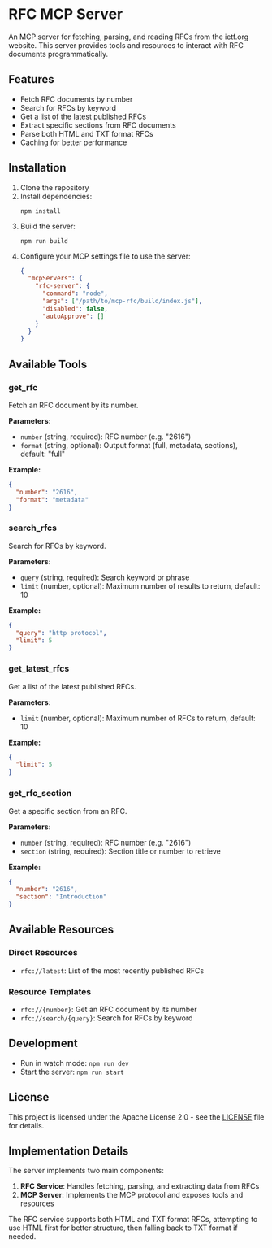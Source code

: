 # RFC MCP Server

An MCP server for fetching, parsing, and reading RFCs from the ietf.org website. This server provides tools and resources to interact with RFC documents programmatically.

## Features

- Fetch RFC documents by number
- Search for RFCs by keyword
- Get a list of the latest published RFCs
- Extract specific sections from RFC documents
- Parse both HTML and TXT format RFCs
- Caching for better performance

## Installation

1. Clone the repository
2. Install dependencies:
   ```
   npm install
   ```
3. Build the server:
   ```
   npm run build
   ```
4. Configure your MCP settings file to use the server:
   ```json
   {
     "mcpServers": {
       "rfc-server": {
         "command": "node",
         "args": ["/path/to/mcp-rfc/build/index.js"],
         "disabled": false,
         "autoApprove": []
       }
     }
   }
   ```

## Available Tools

### get_rfc

Fetch an RFC document by its number.

**Parameters:**
- `number` (string, required): RFC number (e.g. "2616")
- `format` (string, optional): Output format (full, metadata, sections), default: "full"

**Example:**
```json
{
  "number": "2616",
  "format": "metadata"
}
```

### search_rfcs

Search for RFCs by keyword.

**Parameters:**
- `query` (string, required): Search keyword or phrase
- `limit` (number, optional): Maximum number of results to return, default: 10

**Example:**
```json
{
  "query": "http protocol",
  "limit": 5
}
```

### get_latest_rfcs

Get a list of the latest published RFCs.

**Parameters:**
- `limit` (number, optional): Maximum number of RFCs to return, default: 10

**Example:**
```json
{
  "limit": 5
}
```

### get_rfc_section

Get a specific section from an RFC.

**Parameters:**
- `number` (string, required): RFC number (e.g. "2616")
- `section` (string, required): Section title or number to retrieve

**Example:**
```json
{
  "number": "2616",
  "section": "Introduction"
}
```

## Available Resources

### Direct Resources

- `rfc://latest`: List of the most recently published RFCs

### Resource Templates

- `rfc://{number}`: Get an RFC document by its number
- `rfc://search/{query}`: Search for RFCs by keyword

## Development

- Run in watch mode: `npm run dev`
- Start the server: `npm run start`

## License

This project is licensed under the Apache License 2.0 - see the [LICENSE](LICENSE) file for details.

## Implementation Details

The server implements two main components:

1. **RFC Service**: Handles fetching, parsing, and extracting data from RFCs
2. **MCP Server**: Implements the MCP protocol and exposes tools and resources

The RFC service supports both HTML and TXT format RFCs, attempting to use HTML first for better structure, then falling back to TXT format if needed.
